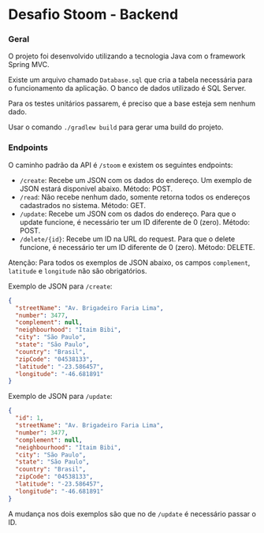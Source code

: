 # Desafio Stoom - Backend

### Geral
O projeto foi desenvolvido utilizando a tecnologia Java com o framework Spring MVC.

Existe um arquivo chamado `Database.sql` que cria a tabela necessária para o funcionamento da aplicação. 
O banco de dados utilizado é SQL Server.

Para os testes unitários passarem, é preciso que a base esteja sem nenhum dado.

Usar o comando `./gradlew build` para gerar uma build do projeto.

### Endpoints

O caminho padrão da API é `/stoom` e existem os seguintes endpoints:
* `/create`:  Recebe um JSON com os dados do endereço. Um exemplo de JSON estará disponivel abaixo. Método: POST.
* `/read`: Não recebe nenhum dado, somente retorna todos os endereços cadastrados no sistema. Método: GET.
* `/update`: Recebe um JSON com os dados do endereço. Para que o update funcione, é necessário ter um ID diferente de 0 (zero). Método: POST.
* `/delete/{id}`: Recebe um ID na URL do request. Para que o delete funcione, é necessário ter um ID diferente de 0 (zero). Método: DELETE.

Atenção: Para todos os exemplos de JSON abaixo, os campos `complement`, `latitude` e `longitude` não são obrigatórios.

Exemplo de JSON para `/create`:
```json
{
  "streetName": "Av. Brigadeiro Faria Lima",
  "number": 3477,
  "complement": null,
  "neighbourhood": "Itaim Bibi",
  "city": "São Paulo",
  "state": "São Paulo",
  "country": "Brasil",
  "zipCode": "04538133",
  "latitude": "-23.586457",
  "longitude": "-46.681891"
}
```

Exemplo de JSON para `/update`:

```json
{
  "id": 1,
  "streetName": "Av. Brigadeiro Faria Lima",
  "number": 3477,
  "complement": null,
  "neighbourhood": "Itaim Bibi",
  "city": "São Paulo",
  "state": "São Paulo",
  "country": "Brasil",
  "zipCode": "04538133",
  "latitude": "-23.586457",
  "longitude": "-46.681891"
}
```
A mudança nos dois exemplos são que no de `/update` é necessário passar o ID.
